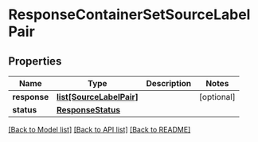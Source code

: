 # ResponseContainerSetSourceLabelPair

## Properties
Name | Type | Description | Notes
------------ | ------------- | ------------- | -------------
**response** | [**list[SourceLabelPair]**](SourceLabelPair.md) |  | [optional] 
**status** | [**ResponseStatus**](ResponseStatus.md) |  | 

[[Back to Model list]](../README.md#documentation-for-models) [[Back to API list]](../README.md#documentation-for-api-endpoints) [[Back to README]](../README.md)


